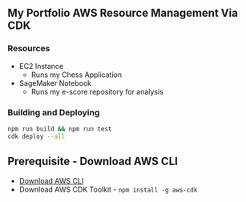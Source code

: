 ## My Portfolio AWS Resource Management Via CDK

### Resources
* EC2 Instance
    * Runs my Chess Application
* SageMaker Notebook
    * Runs my e-score repository for analysis

### Building and Deploying
```sh
npm run build && npm run test
cdk deploy --all
```

## Prerequisite - Download AWS CLI
* [Download AWS CLI](https://aws.amazon.com/cli/)
* Download AWS CDK Toolkit - `npm install -g aws-cdk`